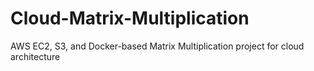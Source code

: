 # Cloud-Matrix-Multiplication
AWS EC2, S3, and Docker-based Matrix Multiplication project for cloud architecture

